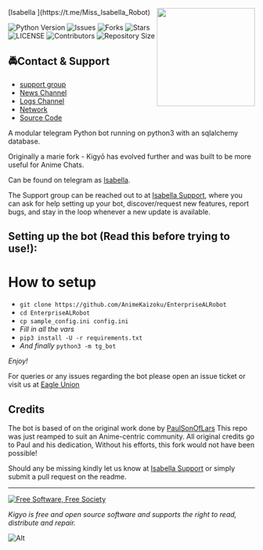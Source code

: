 <img src="https://telegra.ph/file/3480efaf88d04195c488d.jpg" align="right" width="200" height="200"/>
[Isabella ](https://t.me/Miss_Isabella_Robot)



![Python Version](https://img.shields.io/badge/python-3.8-green?style=for-the-badge&logo=appveyor)
![Issues](https://img.shields.io/github/issues/Dank-del/EnterpriseALRobot?style=for-the-badge&logo=appveyor)
![Forks](https://img.shields.io/github/forks/Dank-del/EnterpriseALRobot?style=for-the-badge&logo=appveyor)
![Stars](https://img.shields.io/github/stars/Dank-del/EnterpriseALRobot?style=for-the-badge&logo=appveyor)
![LICENSE](https://img.shields.io/github/license/Dank-del/EnterpriseALRobot?style=for-the-badge&logo=appveyor)
![Contributors](https://img.shields.io/github/contributors/Dank-del/EnterpriseALRobot?style=for-the-badge&logo=appveyor)
![Repository Size](https://img.shields.io/github/repo-size/Dank-del/EnterpriseALRobot?style=for-the-badge&logo=appveyor)</br>

## 🚔Contact & Support

 - [support group](https://t.me/gangofmafiatm)
 - [News Channel ](https://t.me/Isabellaupdate) 
 - [Logs Channel ](https://t.me/isabellalogg)
 - [Network ](https://t.me/gangofmafiatm)
 - [Source Code ](https://github.com/Thilinaweerasekara2003/IsabellaRobot)


A modular telegram Python bot running on python3 with an sqlalchemy database.

Originally a marie fork - Kigyō has evolved further and was built to be more useful for Anime Chats.

Can be found on telegram as [Isabella](https://t.me/Miss_Isabella_Robot).

The Support group can be reached out to at [Isabella Support](https://t.me/gangofmafiatm), where you can ask for help setting up your bot, discover/request new features, report bugs, and stay in the loop whenever a new update is available.



## Setting up the bot (Read this before trying to use!):


# How to setup

- `git clone https://github.com/AnimeKaizoku/EnterpriseALRobot`
- `cd EnterpriseALRobot`
- `cp sample_config.ini config.ini`
- *Fill in all the vars*
- `pip3 install -U -r requirements.txt`
- *And finally* `python3 -m tg_bot`

*Enjoy!*


For queries or any issues regarding the bot please open an issue ticket or visit us at [Eagle Union](https://t.me/YorktownEagleUnion)  

## Credits
The bot is based of on the original work done by [PaulSonOfLars](https://github.com/PaulSonOfLars)
This repo was just reamped to suit an Anime-centric community. All original credits go to Paul and his dedication, Without his efforts, this fork would not have been possible!


Should any be missing kindly let us know at [Isabella Support](https://t.me/gangofmafiatm) or simply submit a pull request on the readme.


-------------------------------------------------------------------------------------


<a href="http://u.fsf.org/16e"><img src="https://static.fsf.org/nosvn/images/badges/fsfs_icons_red-bg.png" alt="Free Software, Free Society"></a>   

*Kigyo is free and open source software and supports the right to read, distribute and repair.*


![Alt](https://repobeats.axiom.co/api/embed/d2897eb81239aab92e1394b6d833b19c8dbac24c.svg "Repobeats analytics image")
